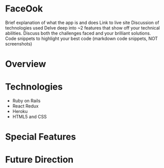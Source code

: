 # FaceOok

Brief explanation of what the app is and does
Link to live site
Discussion of technologies used
Delve deep into ~2 features that show off your technical abilities. Discuss both the challenges faced and your brilliant solutions.
Code snippets to highlight your best code (markdown code snippets, NOT screenshots)

# Overview 



# Technologies
  * Ruby on Rails
  * React Redux
  * Heroku
  * HTML5 and CSS
  
 
 # Special Features 
 
 
 
 # Future Direction 
 
 
